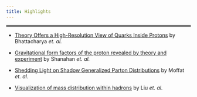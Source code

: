 ```yaml
---
title: Highlights
---
```

<hr style="border:2px solid gray">


- [Theory Offers a High-Resolution View of Quarks Inside Protons](/highlights/0001.html) by Bhattacharya *et. al.*

- [Gravitational form factors of the proton revealed by theory and experiment](/highlights/0002.html) by  Shanahan *et. al.* 

- [Shedding Light on Shadow Generalized Parton Distributions](/highlights/0003.html) by  Moffat *et. al.* 

- [Visualization of mass distribution within hadrons](/highlights/0004.html) by Liu *et. al.* 

